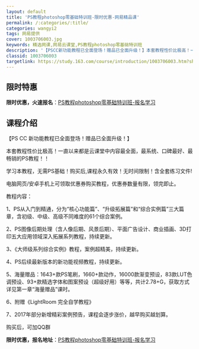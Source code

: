 ```yaml
---
layout: default
title: 'PS教程photoshop零基础特训班-限时优惠-网易精品课'
permalink: /:categories/:title/
categories: wangyi2
tags: 网易提供
cover: 1003706003.jpg
keywords: 精选网课,网易云课堂,PS教程photoshop零基础特训班
description: '【PSCC新功能教程已全面登场！赠品已全面升级！】本套教程性价比极高！一直以来都是云课堂中内容最全面，最系统、口碑最好、'
classid: 1003706003
targetlink: https://study.163.com/course/introduction/1003706003.htm?share=1&shareId=1025206652&utm_campaign=share&utm_medium=iphoneShare&utm_source=&utm_u=1025206652
---
```


## 限时特惠

**限时优惠，火速报名**：[PS教程photoshop零基础特训班-报名学习](https://study.163.com/course/introduction/1003706003.htm?share=1&shareId=1025206652&utm_campaign=share&utm_medium=iphoneShare&utm_source=&utm_u=1025206652)

## 课程介绍

【PS CC  新功能教程已全面登场！赠品已全面升级！】



本套教程性价比极高！一直以来都是云课堂中内容最全面，最系统、口碑最好、最畅销的PS教程！！



学习本教程，无需PS基础！购买后,课程永久有效！无时间限制！含全套练习文件!



电脑网页/安卓手机上可领取优惠券购买教程，优惠券数量有限，领完即止。



教程内容：

1、PS从入门到精通，分为“核心功能篇”、“升级拓展篇”和“综合实例篇”三大篇章，含初级、中级、高级不同难度的61个综合案例。

2、PS图像后期处理（含人像后期、风景后期）、平面广告设计、商业插画、3D打印五大应用领域深入拓展系列教程，持续更新。

3、《大师级系列综合实例》教程，案例超精美，持续更新。

4、PS后续最新版本的新功能视频教程，持续更新。

5、海量赠品：1643+款PS笔刷，1660+款动作，16000款渐变预设，83款LUT色调预设、93+款精选字体和图案预设（超级好用）等等，共计2.78+G，获取方式详见第一章“海量赠品”课时。

6、附赠《LightRoom 完全自学教程》

7、2017年部分新增精彩案例预告，课程会逐步涨价，越早购买越划算。



购买后，可加QQ群

**限时优惠，报名地址**：[PS教程photoshop零基础特训班-报名学习](https://study.163.com/course/introduction/1003706003.htm?share=1&shareId=1025206652&utm_campaign=share&utm_medium=iphoneShare&utm_source=&utm_u=1025206652)

